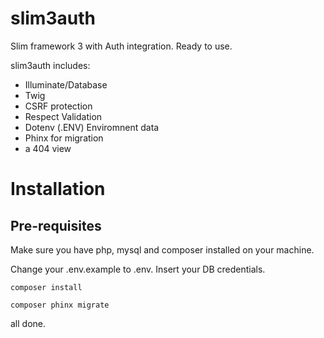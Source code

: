 # slim3auth
Slim framework 3 with Auth integration. Ready to use.

slim3auth includes:

- Illuminate/Database
- Twig
- CSRF protection
- Respect Validation
- Dotenv (.ENV) Enviromnent data
- Phinx for migration
- a 404 view


# Installation
## Pre-requisites
Make sure you have php, mysql and composer installed on your machine.

Change your .env.example to .env. Insert your DB credentials.

```
composer install
```

```
composer phinx migrate
```

all done.
